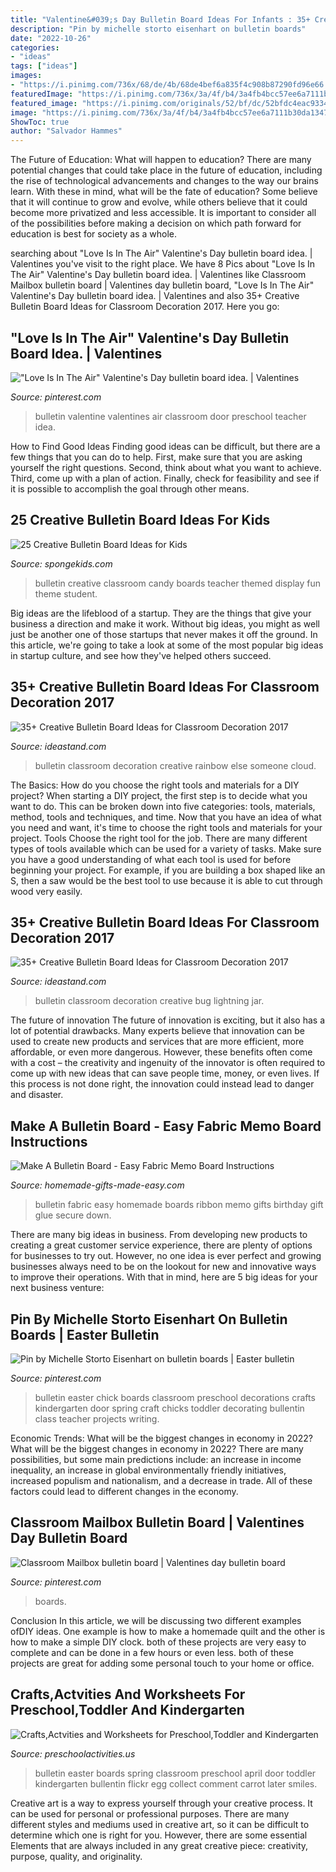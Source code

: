 ```yaml
---
title: "Valentine&#039;s Day Bulletin Board Ideas For Infants : 35+ Creative Bulletin Board Ideas For Classroom Decoration 2017"
description: "Pin by michelle storto eisenhart on bulletin boards"
date: "2022-10-26"
categories:
- "ideas"
tags: ["ideas"]
images:
- "https://i.pinimg.com/736x/68/de/4b/68de4bef6a835f4c908b87290fd96e66.jpg"
featuredImage: "https://i.pinimg.com/736x/3a/4f/b4/3a4fb4bcc57ee6a7111b30da1347281c.jpg"
featured_image: "https://i.pinimg.com/originals/52/bf/dc/52bfdc4eac9334aed53c4ceec36dce3a.jpg"
image: "https://i.pinimg.com/736x/3a/4f/b4/3a4fb4bcc57ee6a7111b30da1347281c.jpg"
ShowToc: true
author: "Salvador Hammes"
---
```



The Future of Education: What will happen to education?
There are many potential changes that could take place in the future of education, including the rise of technological advancements and changes to the way our brains learn. With these in mind, what will be the fate of education? Some believe that it will continue to grow and evolve, while others believe that it could become more privatized and less accessible. It is important to consider all of the possibilities before making a decision on which path forward for education is best for society as a whole.

	

		
searching about &quot;Love Is In The Air&quot; Valentine&#039;s Day bulletin board idea. | Valentines you've visit to the right place. We have 8 Pics about &quot;Love Is In The Air&quot; Valentine&#039;s Day bulletin board idea. | Valentines like Classroom Mailbox bulletin board | Valentines day bulletin board, &quot;Love Is In The Air&quot; Valentine&#039;s Day bulletin board idea. | Valentines and also 35+ Creative Bulletin Board Ideas for Classroom Decoration 2017. Here you go:
		
    
## &quot;Love Is In The Air&quot; Valentine&#039;s Day Bulletin Board Idea. | Valentines

<img loading=lazy src="https://i.pinimg.com/736x/68/de/4b/68de4bef6a835f4c908b87290fd96e66.jpg" onerror="this.onerror=null;this.src='https://tse2.mm.bing.net/th?id=OIP.IoSEfI8FLHNsOeEzMVZepAHaFO&amp;pid=15.1';" alt="&quot;Love Is In The Air&quot; Valentine&#039;s Day bulletin board idea. | Valentines">

_Source: pinterest.com_

>bulletin valentine valentines air classroom door preschool teacher idea. 

	

How to Find Good Ideas
Finding good ideas can be difficult, but there are a few things that you can do to help. First, make sure that you are asking yourself the right questions. Second, think about what you want to achieve. Third, come up with a plan of action. Finally, check for feasibility and see if it is possible to accomplish the goal through other means.

    
## 25 Creative Bulletin Board Ideas For Kids

<img loading=lazy src="http://spongekids.com/wp-content/uploads/2015/09/1-candy-themed-bulletin-board.jpg" onerror="this.onerror=null;this.src='https://tse4.mm.bing.net/th?id=OIP.LTxokux8TIDi1t3sR5_HtwHaMT&amp;pid=15.1';" alt="25 Creative Bulletin Board Ideas for Kids">

_Source: spongekids.com_

>bulletin creative classroom candy boards teacher themed display fun theme student. 

	

Big ideas are the lifeblood of a startup. They are the things that give your business a direction and make it work. Without big ideas, you might as well just be another one of those startups that never makes it off the ground. In this article, we're going to take a look at some of the most popular big ideas in startup culture, and see how they've helped others succeed.

    
## 35+ Creative Bulletin Board Ideas For Classroom Decoration 2017

<img loading=lazy src="http://ideastand.com/wp-content/uploads/2017/07/bulletin-board/2-bulletin-board-ideas-for-classroom.jpg" onerror="this.onerror=null;this.src='https://tse4.mm.bing.net/th?id=OIP.DLYkLsFHzb0_GOdqnl12jAHaJQ&amp;pid=15.1';" alt="35+ Creative Bulletin Board Ideas for Classroom Decoration 2017">

_Source: ideastand.com_

>bulletin classroom decoration creative rainbow else someone cloud. 

	

The Basics: How do you choose the right tools and materials for a DIY project?
When starting a DIY project, the first step is to decide what you want to do. This can be broken down into five categories: tools, materials, method, tools and techniques, and time. Now that you have an idea of what you need and want, it's time to choose the right tools and materials for your project.
Tools
Choose the right tool for the job. There are many different types of tools available which can be used for a variety of tasks. Make sure you have a good understanding of what each tool is used for before beginning your project. For example, if you are building a box shaped like an S, then a saw would be the best tool to use because it is able to cut through wood very easily.

    
## 35+ Creative Bulletin Board Ideas For Classroom Decoration 2017

<img loading=lazy src="http://ideastand.com/wp-content/uploads/2017/07/bulletin-board/10-bulletin-board-ideas-for-classroom.jpg" onerror="this.onerror=null;this.src='https://tse4.mm.bing.net/th?id=OIP.mvzukYWXKAWcHME_s8BcAwHaJ6&amp;pid=15.1';" alt="35+ Creative Bulletin Board Ideas for Classroom Decoration 2017">

_Source: ideastand.com_

>bulletin classroom decoration creative bug lightning jar. 

	

The future of innovation
The future of innovation is exciting, but it also has a lot of potential drawbacks. Many experts believe that innovation can be used to create new products and services that are more efficient, more affordable, or even more dangerous. However, these benefits often come with a cost – the creativity and ingenuity of the innovator is often required to come up with new ideas that can save people time, money, or even lives. If this process is not done right, the innovation could instead lead to danger and disaster.

    
## Make A Bulletin Board - Easy Fabric Memo Board Instructions

<img loading=lazy src="https://www.homemade-gifts-made-easy.com/images/make-a-bulletin-board-step4.jpg" onerror="this.onerror=null;this.src='https://tse2.mm.bing.net/th?id=OIP.3QCUBa5bFS9iK6yL-tjKHgHaE9&amp;pid=15.1';" alt="Make A Bulletin Board - Easy Fabric Memo Board Instructions">

_Source: homemade-gifts-made-easy.com_

>bulletin fabric easy homemade boards ribbon memo gifts birthday gift glue secure down. 

	

There are many big ideas in business. From developing new products to creating a great customer service experience, there are plenty of options for businesses to try out. However, no one idea is ever perfect and growing businesses always need to be on the lookout for new and innovative ways to improve their operations. With that in mind, here are 5 big ideas for your next business venture: 

    
## Pin By Michelle Storto Eisenhart On Bulletin Boards | Easter Bulletin

<img loading=lazy src="https://i.pinimg.com/originals/52/bf/dc/52bfdc4eac9334aed53c4ceec36dce3a.jpg" onerror="this.onerror=null;this.src='https://tse1.mm.bing.net/th?id=OIP.1e5Upey91hSKTldDqHsXjwHaJ6&amp;pid=15.1';" alt="Pin by Michelle Storto Eisenhart on bulletin boards | Easter bulletin">

_Source: pinterest.com_

>bulletin easter chick boards classroom preschool decorations crafts kindergarten door spring craft chicks toddler decorating bullentin class teacher projects writing. 

	

Economic Trends: What will be the biggest changes in economy in 2022?
What will be the biggest changes in economy in 2022? There are many possibilities, but some main predictions include: an increase in income inequality, an increase in global environmentally friendly initiatives, increased populism and nationalism, and a decrease in trade. All of these factors could lead to different changes in the economy.

    
## Classroom Mailbox Bulletin Board | Valentines Day Bulletin Board

<img loading=lazy src="https://i.pinimg.com/736x/3a/4f/b4/3a4fb4bcc57ee6a7111b30da1347281c.jpg" onerror="this.onerror=null;this.src='https://tse1.mm.bing.net/th?id=OIP.pDCMA7HAYWvu7HRgy8GFhwHaJ3&amp;pid=15.1';" alt="Classroom Mailbox bulletin board | Valentines day bulletin board">

_Source: pinterest.com_

>boards. 

	

Conclusion
In this article, we will be discussing two different examples ofDIY ideas. One example is how to make a homemade quilt and the other is how to make a simple DIY clock. both of these projects are very easy to complete and can be done in a few hours or even less. both of these projects are great for adding some personal touch to your home or office.

    
## Crafts,Actvities And Worksheets For Preschool,Toddler And Kindergarten

<img loading=lazy src="http://www.preschoolactivities.us/wp-content/uploads/2015/02/easter-bulletin-board.jpg" onerror="this.onerror=null;this.src='https://tse2.mm.bing.net/th?id=OIP.GYg3H2uIrj2ts2LCPnFOiwHaEj&amp;pid=15.1';" alt="Crafts,Actvities and Worksheets for Preschool,Toddler and Kindergarten">

_Source: preschoolactivities.us_

>bulletin easter boards spring classroom preschool april door toddler kindergarten bullentin flickr egg collect comment carrot later smiles. 

	

Creative art is a way to express yourself through your creative process. It can be used for personal or professional purposes. There are many different styles and mediums used in creative art, so it can be difficult to determine which one is right for you. However, there are some essential Elements that are always included in any great creative piece: creativity, purpose, quality, and originality.

